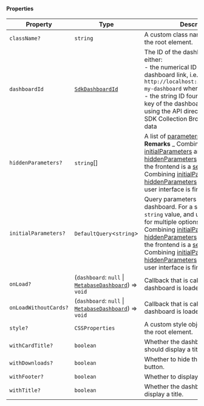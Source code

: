 #### Properties

| Property                                              | Type                                                                           | Description                                                                                                                                                                                                                                                                                                                                                                                                                                                                                                                                                                                                                                      |
| ----------------------------------------------------- | ------------------------------------------------------------------------------ | ------------------------------------------------------------------------------------------------------------------------------------------------------------------------------------------------------------------------------------------------------------------------------------------------------------------------------------------------------------------------------------------------------------------------------------------------------------------------------------------------------------------------------------------------------------------------------------------------------------------------------------------------ |
| <a id="classname"></a> `className?`                   | `string`                                                                       | A custom class name to be added to the root element.                                                                                                                                                                                                                                                                                                                                                                                                                                                                                                                                                                                             |
| <a id="dashboardid"></a> `dashboardId`                | [`SdkDashboardId`](internal/SdkDashboardId.md)                                 | The ID of the dashboard. This is either: <br>- the numerical ID when accessing a dashboard link, i.e. `http://localhost:3000/dashboard/1-my-dashboard` where the ID is `1` <br>- the string ID found in the `entity_id` key of the dashboard object when using the API directly or using the SDK Collection Browser to return data                                                                                                                                                                                                                                                                                                               |
| <a id="hiddenparameters"></a> `hiddenParameters?`     | `string`\[]                                                                    | A list of [parameters to hide](../public-links.md#appearance-parameters). **Remarks** \_ Combining [initialParameters](InteractiveDashboardProps.md#initialparameters) and [hiddenParameters](InteractiveDashboardProps.md#hiddenparameters) to filter data on the frontend is a [security risk](./authentication.md#security-warning-each-end-user-must-have-their-own-metabase-account). \_ Combining [initialParameters](InteractiveDashboardProps.md#initialparameters) and [hiddenParameters](InteractiveDashboardProps.md#hiddenparameters) to declutter the user interface is fine.                                                       |
| <a id="initialparameters"></a> `initialParameters?`   | `DefaultQuery`<`string`>                                                       | Query parameters for the dashboard. For a single option, use a `string` value, and use a list of strings for multiple options.\ **Remarks** \_ Combining [initialParameters](InteractiveDashboardProps.md#initialparameters) and [hiddenParameters](InteractiveDashboardProps.md#hiddenparameters) to filter data on the frontend is a [security risk](./authentication.md#security-warning-each-end-user-must-have-their-own-metabase-account). \_ Combining [initialParameters](InteractiveDashboardProps.md#initialparameters) and [hiddenParameters](InteractiveDashboardProps.md#hiddenparameters) to declutter the user interface is fine. |
| <a id="onload"></a> `onLoad?`                         | (`dashboard`: `null` \| [`MetabaseDashboard`](MetabaseDashboard.md)) => `void` | Callback that is called when the dashboard is loaded.                                                                                                                                                                                                                                                                                                                                                                                                                                                                                                                                                                                            |
| <a id="onloadwithoutcards"></a> `onLoadWithoutCards?` | (`dashboard`: `null` \| [`MetabaseDashboard`](MetabaseDashboard.md)) => `void` | Callback that is called when the dashboard is loaded without cards.                                                                                                                                                                                                                                                                                                                                                                                                                                                                                                                                                                              |
| <a id="style"></a> `style?`                           | `CSSProperties`                                                                | A custom style object to be added to the root element.                                                                                                                                                                                                                                                                                                                                                                                                                                                                                                                                                                                           |
| <a id="withcardtitle"></a> `withCardTitle?`           | `boolean`                                                                      | Whether the dashboard cards should display a title.                                                                                                                                                                                                                                                                                                                                                                                                                                                                                                                                                                                              |
| <a id="withdownloads"></a> `withDownloads?`           | `boolean`                                                                      | Whether to hide the download button.                                                                                                                                                                                                                                                                                                                                                                                                                                                                                                                                                                                                             |
| <a id="withfooter"></a> `withFooter?`                 | `boolean`                                                                      | Whether to display the footer.                                                                                                                                                                                                                                                                                                                                                                                                                                                                                                                                                                                                                   |
| <a id="withtitle"></a> `withTitle?`                   | `boolean`                                                                      | Whether the dashboard should display a title.                                                                                                                                                                                                                                                                                                                                                                                                                                                                                                                                                                                                    |
